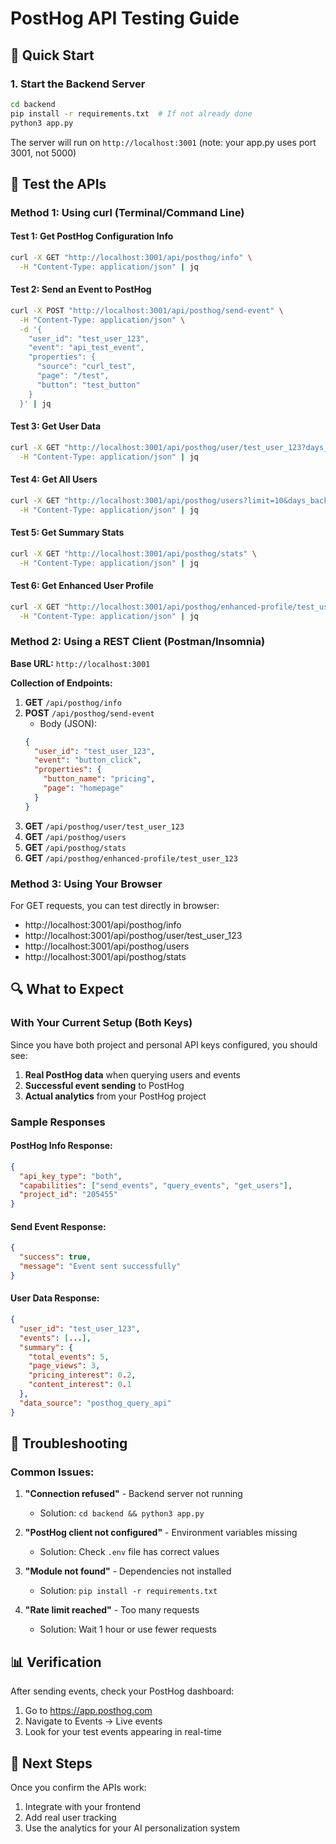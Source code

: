 # PostHog API Testing Guide

## 🚀 Quick Start

### 1. Start the Backend Server
```bash
cd backend
pip install -r requirements.txt  # If not already done
python3 app.py
```

The server will run on `http://localhost:3001` (note: your app.py uses port 3001, not 5000)

## 🧪 Test the APIs

### Method 1: Using curl (Terminal/Command Line)

#### Test 1: Get PostHog Configuration Info
```bash
curl -X GET "http://localhost:3001/api/posthog/info" \
  -H "Content-Type: application/json" | jq
```

#### Test 2: Send an Event to PostHog
```bash
curl -X POST "http://localhost:3001/api/posthog/send-event" \
  -H "Content-Type: application/json" \
  -d '{
    "user_id": "test_user_123",
    "event": "api_test_event",
    "properties": {
      "source": "curl_test",
      "page": "/test",
      "button": "test_button"
    }
  }' | jq
```

#### Test 3: Get User Data
```bash
curl -X GET "http://localhost:3001/api/posthog/user/test_user_123?days_back=30" \
  -H "Content-Type: application/json" | jq
```

#### Test 4: Get All Users
```bash
curl -X GET "http://localhost:3001/api/posthog/users?limit=10&days_back=30" \
  -H "Content-Type: application/json" | jq
```

#### Test 5: Get Summary Stats
```bash
curl -X GET "http://localhost:3001/api/posthog/stats" \
  -H "Content-Type: application/json" | jq
```

#### Test 6: Get Enhanced User Profile
```bash
curl -X GET "http://localhost:3001/api/posthog/enhanced-profile/test_user_123" \
  -H "Content-Type: application/json" | jq
```

### Method 2: Using a REST Client (Postman/Insomnia)

**Base URL:** `http://localhost:3001`

**Collection of Endpoints:**

1. **GET** `/api/posthog/info`
2. **POST** `/api/posthog/send-event`
   - Body (JSON):
   ```json
   {
     "user_id": "test_user_123",
     "event": "button_click",
     "properties": {
       "button_name": "pricing",
       "page": "homepage"
     }
   }
   ```
3. **GET** `/api/posthog/user/test_user_123`
4. **GET** `/api/posthog/users`
5. **GET** `/api/posthog/stats`
6. **GET** `/api/posthog/enhanced-profile/test_user_123`

### Method 3: Using Your Browser

For GET requests, you can test directly in browser:

- http://localhost:3001/api/posthog/info
- http://localhost:3001/api/posthog/user/test_user_123
- http://localhost:3001/api/posthog/users
- http://localhost:3001/api/posthog/stats

## 🔍 What to Expect

### With Your Current Setup (Both Keys)
Since you have both project and personal API keys configured, you should see:

1. **Real PostHog data** when querying users and events
2. **Successful event sending** to PostHog
3. **Actual analytics** from your PostHog project

### Sample Responses

#### PostHog Info Response:
```json
{
  "api_key_type": "both",
  "capabilities": ["send_events", "query_events", "get_users"],
  "project_id": "205455"
}
```

#### Send Event Response:
```json
{
  "success": true,
  "message": "Event sent successfully"
}
```

#### User Data Response:
```json
{
  "user_id": "test_user_123",
  "events": [...],
  "summary": {
    "total_events": 5,
    "page_views": 3,
    "pricing_interest": 0.2,
    "content_interest": 0.1
  },
  "data_source": "posthog_query_api"
}
```

## 🐛 Troubleshooting

### Common Issues:

1. **"Connection refused"** - Backend server not running
   - Solution: `cd backend && python3 app.py`

2. **"PostHog client not configured"** - Environment variables missing
   - Solution: Check `.env` file has correct values

3. **"Module not found"** - Dependencies not installed
   - Solution: `pip install -r requirements.txt`

4. **"Rate limit reached"** - Too many requests
   - Solution: Wait 1 hour or use fewer requests

## 📊 Verification

After sending events, check your PostHog dashboard:
1. Go to https://app.posthog.com
2. Navigate to Events → Live events
3. Look for your test events appearing in real-time

## 🎯 Next Steps

Once you confirm the APIs work:
1. Integrate with your frontend
2. Add real user tracking
3. Use the analytics for your AI personalization system